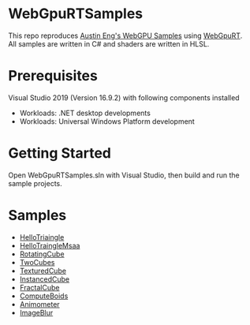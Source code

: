 # WebGpuRTSamples
This repo reproduces [Austin Eng's WebGPU Samples](https://github.com/austinEng/webgpu-samples) using [WebGpuRT](https://dev.azure.com/xeonj/WebGpuRT/_git/WebGpuRT).  
All samples are written in C# and shaders are written in HLSL.

# Prerequisites
Visual Studio 2019 (Version 16.9.2) with following components installed
- Workloads: .NET desktop developments
- Workloads: Universal Windows Platform development

# Getting Started
Open WebGpuRTSamples.sln with Visual Studio, then build and run the sample projects.

# Samples
- [HelloTriaingle](./HelloTraingle/readme.md)
- [HelloTraingleMsaa](./HelloTraingleMsaa/readme.md)
- [RotatingCube](./RotatingCube/readme.md)
- [TwoCubes](./TwoCubes/readme.md)
- [TexturedCube](./TexturedCube/readme.md)
- [InstancedCube](./InstancedCube/readme.md)
- [FractalCube](./FractalCube/readme.md)
- [ComputeBoids](./ComputeBoids/readme.md)
- [Animometer](./Animometer/readme.md)
- [ImageBlur](./ImageBlur/readme.md)
